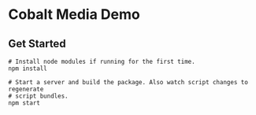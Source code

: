 # Cobalt Media Demo

## Get Started

```
# Install node modules if running for the first time.
npm install

# Start a server and build the package. Also watch script changes to regenerate
# script bundles.
npm start
```
